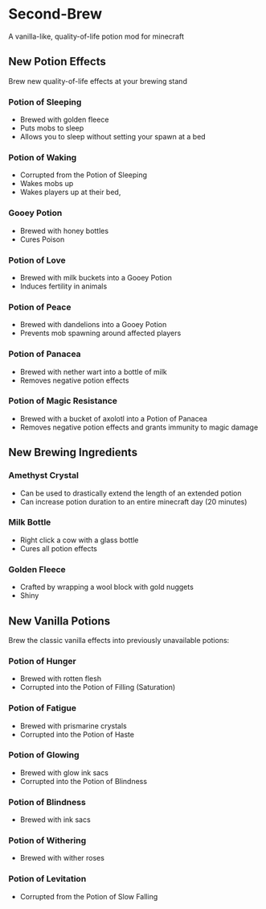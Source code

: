 # Second-Brew
A vanilla-like, quality-of-life potion mod for minecraft

## New Potion Effects
Brew new quality-of-life effects at your brewing stand
### Potion of Sleeping
* Brewed with golden fleece
* Puts mobs to sleep
* Allows you to sleep without setting your spawn at a bed
### Potion of Waking
* Corrupted from the Potion of Sleeping
* Wakes mobs up
* Wakes players up at their bed, 
### Gooey Potion
* Brewed with honey bottles
* Cures Poison
### Potion of Love
* Brewed with milk buckets into a Gooey Potion
* Induces fertility in animals
### Potion of Peace
* Brewed with dandelions into a Gooey Potion
* Prevents mob spawning around affected players
### Potion of Panacea
* Brewed with nether wart into a bottle of milk
* Removes negative potion effects
### Potion of Magic Resistance
* Brewed with a bucket of axolotl into a Potion of Panacea
* Removes negative potion effects and grants immunity to magic damage

## New Brewing Ingredients
### Amethyst Crystal
* Can be used to drastically extend the length of an extended potion
* Can increase potion duration to an entire minecraft day (20 minutes)
### Milk Bottle
* Right click a cow with a glass bottle
* Cures all potion effects
### Golden Fleece
* Crafted by wrapping a wool block with gold nuggets
* Shiny

## New Vanilla Potions
Brew the classic vanilla effects into previously unavailable potions:
### Potion of Hunger
* Brewed with rotten flesh
* Corrupted into the Potion of Filling (Saturation)
### Potion of Fatigue
* Brewed with prismarine crystals
* Corrupted into the Potion of Haste
### Potion of Glowing
* Brewed with glow ink sacs
* Corrupted into the Potion of Blindness
### Potion of Blindness
* Brewed with ink sacs
### Potion of Withering
* Brewed with wither roses
### Potion of Levitation
* Corrupted from the Potion of Slow Falling
